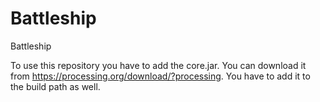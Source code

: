 # Battleship
Battleship

To use this repository you have to add the core.jar. You can download it from https://processing.org/download/?processing. You have to add it to the build path as well.
